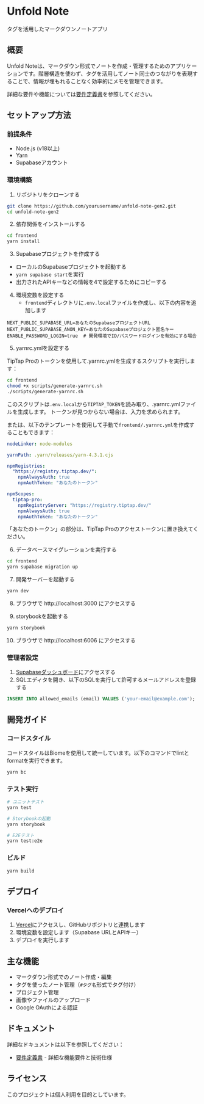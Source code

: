 # Unfold Note

タグを活用したマークダウンノートアプリ

## 概要

Unfold Noteは、マークダウン形式でノートを作成・管理するためのアプリケーションです。階層構造を使わず、タグを活用してノート同士のつながりを表現することで、情報が埋もれることなく効率的にメモを管理できます。

詳細な要件や機能については[要件定義書](docs/requirements.md)を参照してください。

## セットアップ方法

### 前提条件

- Node.js (v18以上)
- Yarn
- Supabaseアカウント

### 環境構築

1. リポジトリをクローンする

```bash
git clone https://github.com/yourusername/unfold-note-gen2.git
cd unfold-note-gen2
```

2. 依存関係をインストールする

```bash
cd frontend
yarn install
```

3. Supabaseプロジェクトを作成する
  - ローカルのSupabaseプロジェクトを起動する
  - `yarn supabase start`を実行
  - 出力されたAPIキーなどの情報を4で設定するためにコピーする

4. 環境変数を設定する
   - `frontend`ディレクトリに`.env.local`ファイルを作成し、以下の内容を追加します

```
NEXT_PUBLIC_SUPABASE_URL=あなたのSupabaseプロジェクトURL
NEXT_PUBLIC_SUPABASE_ANON_KEY=あなたのSupabaseプロジェクト匿名キー
ENABLE_PASSWORD_LOGIN=true  # 開発環境でID/パスワードログインを有効にする場合
```

5. yarnrc.ymlを設定する

TipTap Proのトークンを使用して.yarnrc.ymlを生成するスクリプトを実行します：

```bash
cd frontend
chmod +x scripts/generate-yarnrc.sh
./scripts/generate-yarnrc.sh
```

このスクリプトは`.env.local`から`TIPTAP_TOKEN`を読み取り、.yarnrc.ymlファイルを生成します。
トークンが見つからない場合は、入力を求められます。

または、以下のテンプレートを使用して手動で`frontend/.yarnrc.yml`を作成することもできます：

```yml
nodeLinker: node-modules

yarnPath: .yarn/releases/yarn-4.3.1.cjs

npmRegistries:
  "https://registry.tiptap.dev/":
    npmAlwaysAuth: true
    npmAuthToken: "あなたのトークン"

npmScopes:
  tiptap-pro:
    npmRegistryServer: "https://registry.tiptap.dev/"
    npmAlwaysAuth: true
    npmAuthToken: "あなたのトークン"
```

「あなたのトークン」の部分は、TipTap Proのアクセストークンに置き換えてください。

6. データベースマイグレーションを実行する

```bash
cd frontend
yarn supabase migration up
```

7. 開発サーバーを起動する

```bash
yarn dev
```

8. ブラウザで http://localhost:3000 にアクセスする

9. storybookを起動する

```bash
yarn storybook
```

10. ブラウザで http://localhost:6006 にアクセスする

### 管理者設定

1. [Supabaseダッシュボード](http://127.0.0.1:54323)にアクセスする
2. SQLエディタを開き、以下のSQLを実行して許可するメールアドレスを登録する

```sql
INSERT INTO allowed_emails (email) VALUES ('your-email@example.com');
```

## 開発ガイド

### コードスタイル

コードスタイルはBiomeを使用して統一しています。以下のコマンドでlintとformatを実行できます。

```bash
yarn bc
```

### テスト実行

```bash
# ユニットテスト
yarn test

# Storybookの起動
yarn storybook

# E2Eテスト
yarn test:e2e
```

### ビルド

```bash
yarn build
```

## デプロイ

### Vercelへのデプロイ

1. [Vercel](https://vercel.com/)にアクセスし、GitHubリポジトリと連携します
2. 環境変数を設定します（Supabase URLとAPIキー）
3. デプロイを実行します

## 主な機能

- マークダウン形式でのノート作成・編集
- タグを使ったノート管理（`#タグ名`形式でタグ付け）
- プロジェクト管理
- 画像やファイルのアップロード
- Google OAuthによる認証

## ドキュメント

詳細なドキュメントは以下を参照してください：

- [要件定義書](docs/requirements.md) - 詳細な機能要件と技術仕様

## ライセンス

このプロジェクトは個人利用を目的としています。
